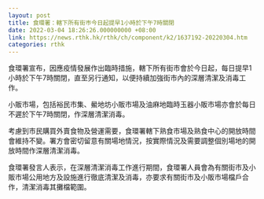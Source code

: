 ```yaml
---
layout: post
title: 食環署：轄下所有街巿今日起提早1小時於下午7時關閉
date: 2022-03-04 18:26:26.000000000 +08:00
link: https://news.rthk.hk/rthk/ch/component/k2/1637192-20220304.htm
categories: rthk
---
```


食環署宣布，因應疫情發展作出臨時措施，轄下所有街巿會於今日起，每日提早1小時於下午7時關閉，直至另行通知，以便持續加強街市內的深層清潔及消毒工作。

小販市場，包括裕民市集、鱟地坊小販市場及油麻地臨時玉器小販市場亦會於每日不遲於下午7時關閉，作深層清潔消毒。

考慮到巿民購買外賣食物及營運需要，食環署轄下熟食市場及熟食中心的開放時間會維持不變。署方會密切留意有關場地情況，按實際情況及需要調整個別場地的開放時間作深層清潔消毒。

食環署發言人表示，在深層清潔消毒工作進行期間，食環署人員會為有關街市及小販巿場公用地方及設施進行徹底清潔及消毒，亦要求有關街市及小販巿場檔戶合作，清潔消毒其攤檔範圍。
